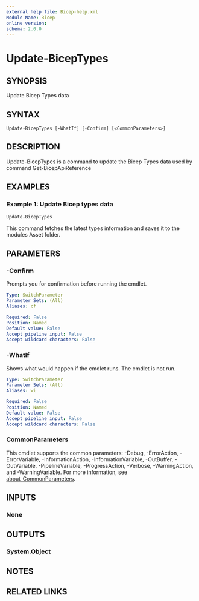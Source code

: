```yaml
---
external help file: Bicep-help.xml
Module Name: Bicep
online version:
schema: 2.0.0
---
```


# Update-BicepTypes

## SYNOPSIS
Update Bicep Types data

## SYNTAX

```
Update-BicepTypes [-WhatIf] [-Confirm] [<CommonParameters>]
```

## DESCRIPTION
Update-BicepTypes is a command to update the Bicep Types data used by command Get-BicepApiReference

## EXAMPLES

### Example 1: Update Bicep types data
```
Update-BicepTypes
```

This command fetches the latest types information and saves it to the modules Asset folder.

## PARAMETERS

### -Confirm
Prompts you for confirmation before running the cmdlet.

```yaml
Type: SwitchParameter
Parameter Sets: (All)
Aliases: cf

Required: False
Position: Named
Default value: False
Accept pipeline input: False
Accept wildcard characters: False
```

### -WhatIf
Shows what would happen if the cmdlet runs.
The cmdlet is not run.

```yaml
Type: SwitchParameter
Parameter Sets: (All)
Aliases: wi

Required: False
Position: Named
Default value: False
Accept pipeline input: False
Accept wildcard characters: False
```

### CommonParameters
This cmdlet supports the common parameters: -Debug, -ErrorAction, -ErrorVariable, -InformationAction, -InformationVariable, -OutBuffer, -OutVariable, -PipelineVariable, -ProgressAction, -Verbose, -WarningAction, and -WarningVariable. For more information, see [about_CommonParameters](http://go.microsoft.com/fwlink/?LinkID=113216).

## INPUTS

### None
## OUTPUTS

### System.Object
## NOTES

## RELATED LINKS
